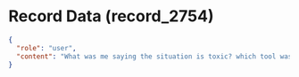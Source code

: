 # Record Data (record_2754)

```json
{
  "role": "user",
  "content": "What was me saying the situation is toxic? which tool was that?"
}
```
